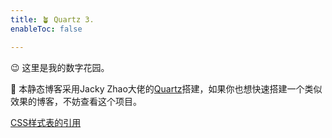 ```yaml
---
title: 🪴 Quartz 3.
enableToc: false

---
```


😉 这里是我的数字花园。

📃 本静态博客采用Jacky Zhao大佬的[Quartz](https://github.com/jackyzha0/quartz)搭建，如果你也想快速搭建一个类似效果的博客，不妨查看这个项目。


[CSS样式表的引用](notes/CSS样式表的引用.md)